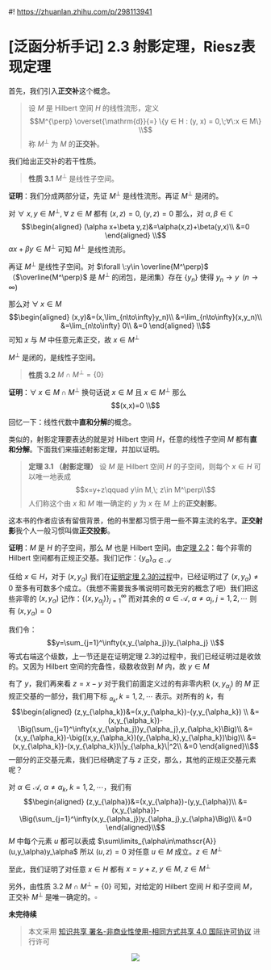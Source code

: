 #! https://zhuanlan.zhihu.com/p/298113941
# [泛函分析手记] 2.3 射影定理，Riesz表现定理

首先，我们引入**正交补**这个概念。
> 设 $M$ 是 $\mathrm{Hilbert}$ 空间 $H$ 的线性流形，定义
> $$M^{\perp} \overset{\mathrm{d}}{=} \{y ∈ H : (y, x) = 0,\;∀\:x ∈ M\} \\$$
> 称 $M^⊥$ 为 $M$ 的**正交补**。

我们给出正交补的若干性质。

> **性质 3.1** $M^\perp$ 是线性子空间。

**证明**：我们分成两部分证，先证 $M^\perp$ 是线性流形。再证 $M^\perp$ 是闭的。

对 $\forall\:x,y\in M^\perp,\;\forall\:z\in M$ 都有 $(x,z)=0,\;(y,z)=0$ 那么，对 $\alpha,\beta\in\mathbb{C}$
$$\begin{aligned}
(\alpha x+\beta y,z)&=\alpha(x,z)+\beta(y,x)\\
&=0
\end{aligned} \\$$
$\alpha x+\beta y\in M^\perp$ 可知 $M^\perp$ 是线性流形。

再证 $M^\perp$ 是线性子空间。对 $\forall \:y\in \overline{M^\perp}$ （$\overline{M^\perp}$ 是 $M^\perp$ 的闭包，是闭集）存在 $\{y_n\}$ 使得 $y_n\to y\;\;(n\to\infty)$

那么对 $\forall \;x\in M$
$$\begin{aligned}
(x,y)&=(x,\lim_{n\to\infty}y_n)\\
&=\lim_{n\to\infty}(x,y_n)\\
&=\lim_{n\to\infty} 0\\
&=0
\end{aligned} \\$$
可知 $x$ 与 $M$ 中任意元素正交，故 $x\in M^\perp$

$M^\perp$ 是闭的，是线性子空间。

> **性质 3.2** $M\cap M^\perp=\{0\}$

**证明**：$\forall \;x\in M\cap M^\perp$ 换句话说 $x\in M$ 且 $x\in M^\perp$ 那么
$$(x,x)=0 \\$$

回忆一下：线性代数中**直和分解**的概念。


类似的，射影定理要表达的就是对 $\mathrm{Hilbert}$ 空间 $H$，任意的线性子空间 $M$ 都有**直和分解**。下面我们来描述射影定理，并加以证明。

> **定理 3.1 （射影定理）** 设 $M$ 是 $\mathrm{Hilbert}$ 空间 $H$ 的子空间，则每个 $x\in H$ 可以唯一地表成
> $$x=y+z\qquad y\in M,\; z\in M^\perp\\$$
> 人们称这个由 $x$ 和 $M$ 唯一确定的 $y$ 为 $x$ 在 $M$ 上的**正交射影**。

这本书的作者应该有留俄背景，他的书里都习惯于用一些不算主流的名字。**正交射影**我个人一般习惯叫做**正交投影**。

**证明**：$M$ 是 $H$ 的子空间，那么 $M$ 也是 $\mathrm{Hilbert}$ 空间。由[定理 2.2](https://zhuanlan.zhihu.com/p/282852669)：每个非零的 $\mathrm{Hilbert}$ 空间都有正规正交基。我们记作：$\{y_\alpha\}_{\alpha\in\mathscr{A}}$ 

任给 $x\in H$，对于 $(x,y_\alpha)$ 我们在[证明定理 2.3的过程](https://zhuanlan.zhihu.com/p/282852669)中，已经证明过了 $(x,y_\alpha)\not = 0$ 至多有可数多个成立。（我想不需要我多嘴说明可数无穷的概念了吧）我们把这些非零的 $(x,y_\alpha)$ 记作：$\{(x,y_{\alpha_j})\}_{j=1}^\infty$ 而对其余的 $\alpha\in\mathscr{A},\:\alpha\not = \alpha_j,\;j=1,2,\cdots$ 则有 $(x,y_\alpha)=0$

我们令：
$$y=\sum_{j=1}^\infty(x,y_{\alpha_j})y_{\alpha_j} \\$$
等式右端这个级数，上一节还是在证明定理 2.3的过程中，我们已经证明过是收敛的。又因为 $\mathrm{Hilbert}$ 空间的完备性，级数收敛到 $M$ 内，故 $y\in M$

有了 $y$，我们再来看 $z=x-y$ 对于我们前面定义过的有非零内积 $(x,y_{\alpha_j})$ 的 $M$ 正规正交基的一部分，我们用下标 $_{\alpha_k},k=1,2,\cdots$ 表示。对所有的 $k$，有
$$\begin{aligned}
(z,y_{\alpha_k})&=(x,y_{\alpha_k})-(y,y_{\alpha_k}) \\
&=(x,y_{\alpha_k})-\Big(\sum_{j=1}^\infty(x,y_{\alpha_j})y_{\alpha_j},y_{\alpha_k}\Big)\\
&=(x,y_{\alpha_k})-\big((x,y_{\alpha_k})(y_{\alpha_k},y_{\alpha_k})\big)\\
&=(x,y_{\alpha_k})-(x,y_{\alpha_k})\|y_{\alpha_k}\|^2\\
&=0
\end{aligned}\\$$
一部分的正交基元素，我们已经确定了与 $z$ 正交，那么，其他的正规正交基元素呢？

对 $\alpha\in\mathscr{A},\:\alpha\not = \alpha_k,\;k=1,2,\cdots$，我们有
$$\begin{aligned}
(z,y_{\alpha})&=(x,y_{\alpha})-(y,y_{\alpha})\\
&=(x,y_{\alpha})-\Big(\sum_{j=1}^\infty(x,y_{\alpha_j})y_{\alpha_j},y_{\alpha}\Big)\\
&=0
\end{aligned}\\$$
$M$ 中每个元素 $u$ 都可以表成 $\sum\limits_{\alpha\in\mathscr{A}}(u,y_\alpha)y_\alpha$ 所以 $(u,z)=0$ 对任意 $u\in M$ 成立。$z\in M^\perp$

至此，我们证明了对任意 $x\in H$ 都有 $x=y+z,\;y\in M,\;z\in M^\perp$

另外，由性质 3.2 $M\cap M^\perp=\{0\}$ 可知，对给定的 $\mathrm{Hilbert}$ 空间 $H$ 和子空间 $M$，正交补 $M^\perp$ 是唯一确定的。$\square$

**未完待续**

> 本文采用 [知识共享 署名-非商业性使用-相同方式共享 4.0 国际许可协议](https://creativecommons.org/licenses/by-nc-sa/4.0/deed.zh-Hans) 进行许可

<div align=center>
<img src="https://mirrors.creativecommons.org/presskit/buttons/88x31/svg/by-nc-sa.svg" />
</div>
